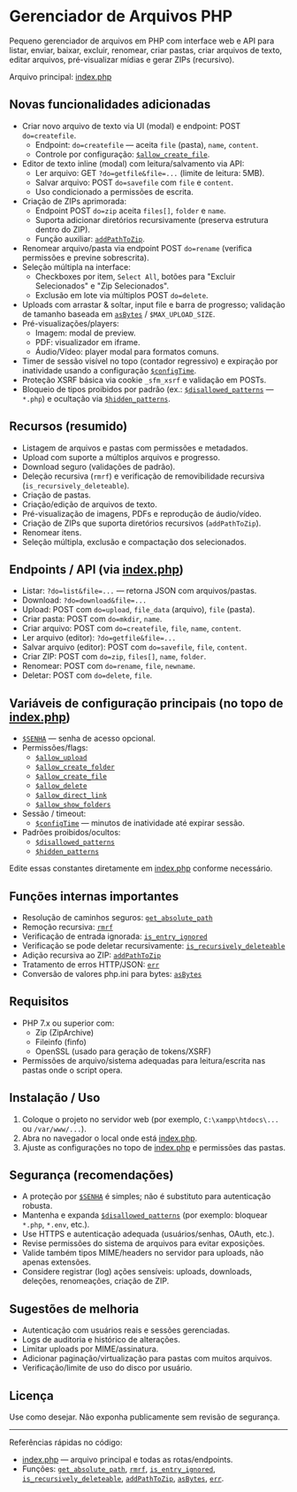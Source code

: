 # Gerenciador de Arquivos PHP

Pequeno gerenciador de arquivos em PHP com interface web e API para listar, enviar, baixar, excluir, renomear, criar pastas, criar arquivos de texto, editar arquivos, pré-visualizar mídias e gerar ZIPs (recursivo).

Arquivo principal: [index.php](index.php)

## Novas funcionalidades adicionadas
- Criar novo arquivo de texto via UI (modal) e endpoint: POST `do=createfile`.  
  - Endpoint: `do=createfile` — aceita `file` (pasta), `name`, `content`.  
  - Controle por configuração: [`$allow_create_file`](index.php).
- Editor de texto inline (modal) com leitura/salvamento via API:
  - Ler arquivo: GET `?do=getfile&file=...` (limite de leitura: 5MB).
  - Salvar arquivo: POST `do=savefile` com `file` e `content`.
  - Uso condicionado a permissões de escrita.
- Criação de ZIPs aprimorada:
  - Endpoint POST `do=zip` aceita `files[]`, `folder` e `name`.
  - Suporta adicionar diretórios recursivamente (preserva estrutura dentro do ZIP).
  - Função auxiliar: [`addPathToZip`](index.php).
- Renomear arquivo/pasta via endpoint POST `do=rename` (verifica permissões e previne sobrescrita).
- Seleção múltipla na interface:
  - Checkboxes por item, `Select All`, botões para "Excluir Selecionados" e "Zip Selecionados".
  - Exclusão em lote via múltiplos POST `do=delete`.
- Uploads com arrastar & soltar, input file e barra de progresso; validação de tamanho baseada em [`asBytes`](index.php) / `$MAX_UPLOAD_SIZE`.
- Pré-visualizações/players:
  - Imagem: modal de preview.
  - PDF: visualizador em iframe.
  - Áudio/Vídeo: player modal para formatos comuns.
- Timer de sessão visível no topo (contador regressivo) e expiração por inatividade usando a configuração [`$configTime`](index.php).
- Proteção XSRF básica via cookie `_sfm_xsrf` e validação em POSTs.
- Bloqueio de tipos proibidos por padrão (ex.: [`$disallowed_patterns`](index.php) — `*.php`) e ocultação via [`$hidden_patterns`](index.php).

## Recursos (resumido)
- Listagem de arquivos e pastas com permissões e metadados.
- Upload com suporte a múltiplos arquivos e progresso.
- Download seguro (validações de padrão).
- Deleção recursiva (`rmrf`) e verificação de removibilidade recursiva (`is_recursively_deleteable`).
- Criação de pastas.
- Criação/edição de arquivos de texto.
- Pré-visualização de imagens, PDFs e reprodução de áudio/vídeo.
- Criação de ZIPs que suporta diretórios recursivos (`addPathToZip`).
- Renomear itens.
- Seleção múltipla, exclusão e compactação dos selecionados.

## Endpoints / API (via [index.php](index.php))
- Listar: `?do=list&file=...` — retorna JSON com arquivos/pastas.
- Download: `?do=download&file=...`
- Upload: POST com `do=upload`, `file_data` (arquivo), `file` (pasta).
- Criar pasta: POST com `do=mkdir`, `name`.
- Criar arquivo: POST com `do=createfile`, `file`, `name`, `content`.
- Ler arquivo (editor): `?do=getfile&file=...`
- Salvar arquivo (editor): POST com `do=savefile`, `file`, `content`.
- Criar ZIP: POST com `do=zip`, `files[]`, `name`, `folder`.
- Renomear: POST com `do=rename`, `file`, `newname`.
- Deletar: POST com `do=delete`, `file`.

## Variáveis de configuração principais (no topo de [index.php](index.php))
- [`$SENHA`](index.php) — senha de acesso opcional.
- Permissões/flags:
  - [`$allow_upload`](index.php)
  - [`$allow_create_folder`](index.php)
  - [`$allow_create_file`](index.php)
  - [`$allow_delete`](index.php)
  - [`$allow_direct_link`](index.php)
  - [`$allow_show_folders`](index.php)
- Sessão / timeout:
  - [`$configTime`](index.php) — minutos de inatividade até expirar sessão.
- Padrões proibidos/ocultos:
  - [`$disallowed_patterns`](index.php)
  - [`$hidden_patterns`](index.php)

Edite essas constantes diretamente em [index.php](index.php) conforme necessário.

## Funções internas importantes
- Resolução de caminhos seguros: [`get_absolute_path`](index.php)
- Remoção recursiva: [`rmrf`](index.php)
- Verificação de entrada ignorada: [`is_entry_ignored`](index.php)
- Verificação se pode deletar recursivamente: [`is_recursively_deleteable`](index.php)
- Adição recursiva ao ZIP: [`addPathToZip`](index.php)
- Tratamento de erros HTTP/JSON: [`err`](index.php)
- Conversão de valores php.ini para bytes: [`asBytes`](index.php)

## Requisitos
- PHP 7.x ou superior com:
  - Zip (ZipArchive)
  - Fileinfo (finfo)
  - OpenSSL (usado para geração de tokens/XSRF)
- Permissões de arquivo/sistema adequadas para leitura/escrita nas pastas onde o script opera.

## Instalação / Uso
1. Coloque o projeto no servidor web (por exemplo, `C:\xampp\htdocs\...` ou `/var/www/...`).
2. Abra no navegador o local onde está [index.php](index.php).
3. Ajuste as configurações no topo de [index.php](index.php) e permissões das pastas.

## Segurança (recomendações)
- A proteção por [`$SENHA`](index.php) é simples; não é substituto para autenticação robusta.
- Mantenha e expanda [`$disallowed_patterns`](index.php) (por exemplo: bloquear `*.php`, `*.env`, etc.).
- Use HTTPS e autenticação adequada (usuários/senhas, OAuth, etc.).
- Revise permissões do sistema de arquivos para evitar exposições.
- Valide também tipos MIME/headers no servidor para uploads, não apenas extensões.
- Considere registrar (log) ações sensíveis: uploads, downloads, deleções, renomeações, criação de ZIP.

## Sugestões de melhoria
- Autenticação com usuários reais e sessões gerenciadas.
- Logs de auditoria e histórico de alterações.
- Limitar uploads por MIME/assinatura.
- Adicionar paginação/virtualização para pastas com muitos arquivos.
- Verificação/limite de uso do disco por usuário.

## Licença
Use como desejar. Não exponha publicamente sem revisão de segurança.

---

Referências rápidas no código:
- [index.php](index.php) — arquivo principal e todas as rotas/endpoints.
- Funções: [`get_absolute_path`](index.php), [`rmrf`](index.php), [`is_entry_ignored`](index.php), [`is_recursively_deleteable`](index.php), [`addPathToZip`](index.php), [`asBytes`](index.php), [`err`](index.php).

